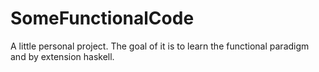 # SomeFunctionalCode

A little personal project. The goal of it is to learn the functional paradigm and by extension haskell.

